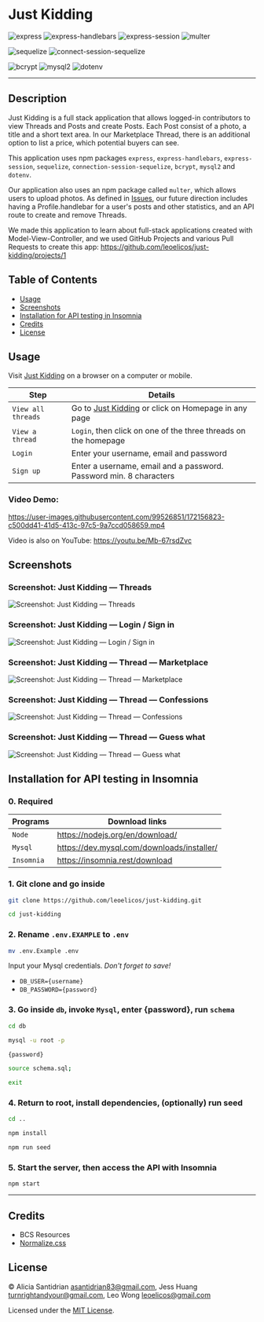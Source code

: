 # Just Kidding

![express](https://img.shields.io/badge/4.18.1-0?label=Express&style=for-the-badge&labelColor=white&color=black) ![express-handlebars](https://img.shields.io/badge/6.0.6-0?label=express-handlebars&style=for-the-badge&labelColor=white&color=black) ![express-session](https://img.shields.io/badge/1.17.3-0?label=express-session&style=for-the-badge&labelColor=white&color=black) ![multer](https://img.shields.io/badge/1.4.4-0?label=multer&style=for-the-badge&labelColor=white&color=black)

![sequelize](https://img.shields.io/badge/6.20.1-0?label=Sequelize&style=for-the-badge&labelColor=white&color=black) ![connect-session-sequelize](https://img.shields.io/badge/7.1.3-0?label=connect-session-sequelize&style=for-the-badge&labelColor=white&color=black)

![bcrypt](https://img.shields.io/badge/5.0.1-0?label=bcrypt&style=for-the-badge&labelColor=white&color=black) ![mysql2](https://img.shields.io/badge/2.3.3-0?label=mysql2&style=for-the-badge&labelColor=white&color=black) ![dotenv](https://img.shields.io/badge/16.0.1-0?label=dotenv&style=for-the-badge&labelColor=white&color=black)

---

## Description

Just Kidding is a full stack application that allows logged-in contributors to view Threads and Posts and create Posts. Each Post consist of a photo, a title and a short text area. In our Marketplace Thread, there is an additional option to list a price, which potential buyers can see.

This application uses npm packages `express`, `express-handlebars`, `express-session`, `sequelize`, `connection-session-sequelize`, `bcrypt`, `mysql2` and `dotenv`.

Our application also uses an npm package called `multer`, which allows users to upload photos. As defined in [Issues](https://github.com/leoelicos/just-kidding/issues), our future direction includes having a Profile.handlebar for a user's posts and other statistics, and an API route to create and remove Threads.

We made this application to learn about full-stack applications created with Model-View-Controller, and we used GitHub Projects and various Pull Requests to create this app: https://github.com/leoelicos/just-kidding/projects/1

## Table of Contents

-  [Usage](#usage)
-  [Screenshots](#screenshots)
-  [Installation for API testing in Insomnia](#installation-for-api-testing-in-insomnia)
-  [Credits](#credits)
-  [License](#license)

## Usage

Visit [Just Kidding](https://just-kidding-baby.herokuapp.com/) on a browser on a computer or mobile.

| Step               | Details                                                                                              |
| ------------------ | ---------------------------------------------------------------------------------------------------- |
| `View all threads` | Go to [Just Kidding](https://leoelicos-just-kidding.herokuapp.com/) or click on Homepage in any page |
| `View a thread`    | `Login`, then click on one of the three threads on the homepage                                      |
| `Login`            | Enter your username, email and password                                                              |
| `Sign up`          | Enter a username, email and a password. Password min. 8 characters                                   |

### Video Demo:



https://user-images.githubusercontent.com/99526851/172156823-c500dd41-41d5-413c-97c5-9a7ccd058659.mp4



Video is also on YouTube: https://youtu.be/Mb-67rsdZvc

## Screenshots

### Screenshot: Just Kidding — Threads

![Screenshot: Just Kidding — Threads](https://user-images.githubusercontent.com/99461390/172051490-e53992be-c994-4055-b156-42a0329b514d.jpg)

### Screenshot: Just Kidding — Login / Sign in

![Screenshot: Just Kidding — Login / Sign in](https://user-images.githubusercontent.com/99461390/172051537-aff7fcae-f4fd-440c-8a0d-00d36b31679b.jpg)

### Screenshot: Just Kidding — Thread — Marketplace

![Screenshot: Just Kidding — Thread — Marketplace](https://user-images.githubusercontent.com/99461390/172051539-d599fee1-9ee1-4caf-a480-fd25bc764329.jpg)

### Screenshot: Just Kidding — Thread — Confessions

![Screenshot: Just Kidding — Thread — Confessions](https://user-images.githubusercontent.com/99461390/172051541-6d3da96f-9e0f-4a9a-96b2-8d568114ea73.jpg)

### Screenshot: Just Kidding — Thread — Guess what

![Screenshot: Just Kidding — Thread — Guess what](https://user-images.githubusercontent.com/99461390/172051545-483253aa-e966-4a4f-94d3-2819ac243185.jpg)

## Installation for API testing in Insomnia

### 0. Required

| Programs   | Download links                             |
| ---------- | ------------------------------------------ |
| `Node`     | https://nodejs.org/en/download/            |
| `Mysql`    | https://dev.mysql.com/downloads/installer/ |
| `Insomnia` | https://insomnia.rest/download             |

### 1. Git clone and go inside

```sh
git clone https://github.com/leoelicos/just-kidding.git

cd just-kidding
```

### 2. Rename `.env.EXAMPLE` to `.env`

```sh
mv .env.Example .env
```

Input your Mysql credentials. _Don't forget to save!_

-  `DB_USER={username}`
-  `DB_PASSWORD={password}`

### 3. Go inside `db`, invoke `Mysql`, enter {password}, run `schema`

```sh
cd db

mysql -u root -p

{password}

source schema.sql;

exit
```

### 4. Return to root, install dependencies, (optionally) run seed

```sh
cd ..

npm install

npm run seed

```

### 5. Start the server, then access the API with Insomnia

```sh
npm start
```

---

## Credits

-  BCS Resources
-  [Normalize.css](https://necolas.github.io)

## License

&copy; Alicia Santidrian <asantidrian83@gmail.com>, Jess Huang <turnrightandyour@gmail.com>, Leo Wong <leoelicos@gmail.com>

Licensed under the [MIT License](./LICENSE).
